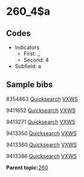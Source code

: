 # 260\_4$a

## Codes

-   Indicators
    -   First: \_
    -   Second: 4
-   Subfield: a

## Sample bibs

8354863 [Quicksearch](https://search.library.yale.edu/catalog/8354863) [VXWS](http://prodorbis.library.yale.edu:7014/vxws/GetHoldingsService?bibId=8354863)

9411652 [Quicksearch](https://search.library.yale.edu/catalog/9411652) [VXWS](http://prodorbis.library.yale.edu:7014/vxws/GetHoldingsService?bibId=9411652)

9413271 [Quicksearch](https://search.library.yale.edu/catalog/9413271) [VXWS](http://prodorbis.library.yale.edu:7014/vxws/GetHoldingsService?bibId=9413271)

9413350 [Quicksearch](https://search.library.yale.edu/catalog/9413350) [VXWS](http://prodorbis.library.yale.edu:7014/vxws/GetHoldingsService?bibId=9413350)

9413360 [Quicksearch](https://search.library.yale.edu/catalog/9413360) [VXWS](http://prodorbis.library.yale.edu:7014/vxws/GetHoldingsService?bibId=9413360)

9413386 [Quicksearch](https://search.library.yale.edu/catalog/9413386) [VXWS](http://prodorbis.library.yale.edu:7014/vxws/GetHoldingsService?bibId=9413386)

**Parent topic:**[260](../../tags/260/260.md)

